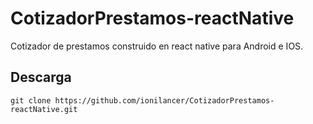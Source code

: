 # CotizadorPrestamos-reactNative
Cotizador de prestamos construido en react native para Android e IOS.
## Descarga
```
git clone https://github.com/ionilancer/CotizadorPrestamos-reactNative.git
```
